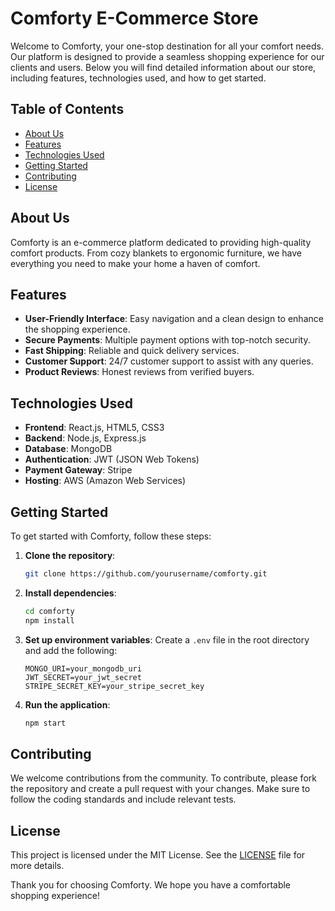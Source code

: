 # Comforty E-Commerce Store

Welcome to Comforty, your one-stop destination for all your comfort needs. Our platform is designed to provide a seamless shopping experience for our clients and users. Below you will find detailed information about our store, including features, technologies used, and how to get started.

## Table of Contents
- [About Us](#about-us)
- [Features](#features)
- [Technologies Used](#technologies-used)
- [Getting Started](#getting-started)
- [Contributing](#contributing)
- [License](#license)

## About Us
Comforty is an e-commerce platform dedicated to providing high-quality comfort products. From cozy blankets to ergonomic furniture, we have everything you need to make your home a haven of comfort.

## Features
- **User-Friendly Interface**: Easy navigation and a clean design to enhance the shopping experience.
- **Secure Payments**: Multiple payment options with top-notch security.
- **Fast Shipping**: Reliable and quick delivery services.
- **Customer Support**: 24/7 customer support to assist with any queries.
- **Product Reviews**: Honest reviews from verified buyers.

## Technologies Used
- **Frontend**: React.js, HTML5, CSS3
- **Backend**: Node.js, Express.js
- **Database**: MongoDB
- **Authentication**: JWT (JSON Web Tokens)
- **Payment Gateway**: Stripe
- **Hosting**: AWS (Amazon Web Services)

## Getting Started
To get started with Comforty, follow these steps:

1. **Clone the repository**:
    ```bash
    git clone https://github.com/yourusername/comforty.git
    ```

2. **Install dependencies**:
    ```bash
    cd comforty
    npm install
    ```

3. **Set up environment variables**:
    Create a `.env` file in the root directory and add the following:
    ```
    MONGO_URI=your_mongodb_uri
    JWT_SECRET=your_jwt_secret
    STRIPE_SECRET_KEY=your_stripe_secret_key
    ```

4. **Run the application**:
    ```bash
    npm start
    ```

## Contributing
We welcome contributions from the community. To contribute, please fork the repository and create a pull request with your changes. Make sure to follow the coding standards and include relevant tests.

## License
This project is licensed under the MIT License. See the [LICENSE](LICENSE) file for more details.

Thank you for choosing Comforty. We hope you have a comfortable shopping experience!
